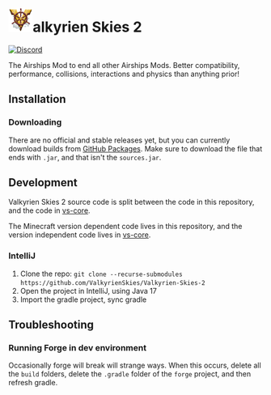 
# <img src="vs_logo.png" width="48" height="48">alkyrien Skies 2
[![Discord](https://img.shields.io/discord/244934352092397568.svg)](https://discord.gg/rG3QNDV)

The Airships Mod to end all other Airships Mods. Better compatibility, performance, collisions, interactions and physics than anything prior!

## Installation

### Downloading
There are no official and stable releases yet, but you can currently download builds from [GitHub Packages](https://github.com/orgs/ValkyrienSkies/packages?repo_name=Valkyrien-Skies-2).
Make sure to download the file that ends with `.jar`, and that isn't the `sources.jar`.

## Development

Valkyrien Skies 2 source code is split between the code in this repository, and the code in [vs-core](https://github.com/ValkyrienSkies/vs-core).

The Minecraft version dependent code lives in this repository, and the version independent code lives in [vs-core](https://github.com/ValkyrienSkies/vs-core).

### IntelliJ
1. Clone the repo: `git clone --recurse-submodules https://github.com/ValkyrienSkies/Valkyrien-Skies-2`
2. Open the project in IntelliJ, using Java 17
3. Import the gradle project, sync gradle

## Troubleshooting

### Running Forge in dev environment
Occasionally forge will break will strange ways. When this occurs, delete all the `build` folders, delete the `.gradle` folder of the `forge` project, and then refresh gradle.
